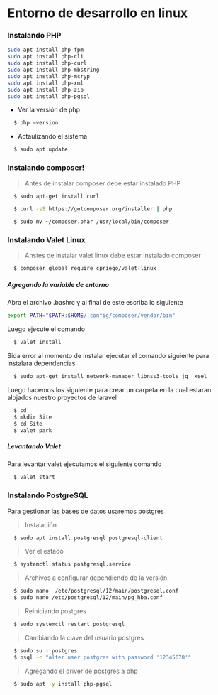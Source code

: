 # Entorno de desarrollo en linux

###  Instalando PHP
```sh
sudo apt install php-fpm
sudo apt install php-cli
sudo apt install php-curl
sudo apt install php-mbstring
sudo apt install php-mcryp
sudo apt install php-xml
sudo apt install php-zip
sudo apt install php-pgsql
```
* Ver la versión de php
```sh 
  $ php –version
```

* Actaulizando el sistema
```sh 
  $ sudo apt update
```
### Instalando composer!
> Antes de instalar composer debe estar instalado PHP
```sh
  $ sudo apt-get install curl
```
```sh
  $ curl -sS https://getcomposer.org/installer | php
```
```sh
  $ sudo mv ~/composer.phar /usr/local/bin/composer
```

### Instalando Valet Linux
> Anstes de instalar valet linux debe estar instalado composer
```sh
  $ composer global require cpriego/valet-linux
```
##### Agregando la variable de entorno 
Abra el archivo .bashrc y al final de este escriba lo siguiente
```sh
export PATH="$PATH:$HOME/.config/composer/vendor/bin"
```
Luego ejecute el comando 
```sh
  $ valet install
```
Sida error al momento de instalar ejecutar el comando siguiente para instalara dependencias
```sh
  $ sudo apt-get install network-manager libnss3-tools jq  xsel
```

Luego hacemos los siguiente para crear un carpeta en la cual estaran alojados nuestro proyectos de laravel
```sh
  $ cd 
  $ mkdir Site
  $ cd Site
  $ valet park
```

##### Levantando Valet
Para levantar valet ejecutamos el siguiente comando
```sh
  $ valet start
```
### Instalando PostgreSQL
Para gestionar las bases de datos usaremos postgres
> Instalación
```sh 
  $ sudo apt install postgresql postgresql-client
```
> Ver el estado 
```sh 
  $ systemctl status postgresql.service 
```
> Archivos a configurar dependiendo de la versión 
```sh
  $ sudo nano  /etc/postgresql/12/main/postgresql.conf
  $ sudo nano /etc/postgresql/12/main/pg_hba.conf
```
> Reiniciando postgres
```sh 
  $ sudo systemctl restart postgresql
```
> Cambiando la clave del usuario postgres
```sh
  $ sudo su - postgres
  $ psql -c "alter user postgres with password '12345678'"
```
> Agregando el driver de postgres a php 
```sh 
  $ sudo apt -y install php-pgsql
```

